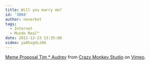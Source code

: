 ```yaml
---
title: Will you marry me?
id: '3084'
author: neverbot
tags:
  - Internet
  - Mundo Real™
date: 2011-12-23 13:35:08
video: yaAhxg4Lz0A
---
```


[Meme Proposal Tim \* Audrey](http://vimeo.com/33507366) from [Crazy Monkey Studio](http://vimeo.com/crazymonkey) on [Vimeo](http://vimeo.com).
